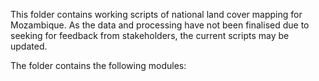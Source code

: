This folder contains working scripts of national land cover mapping for Mozambique. As the data and processing have not been finalised due to seeking for feedback from stakeholders, the current scripts may be updated.  

The folder contains the following modules:
